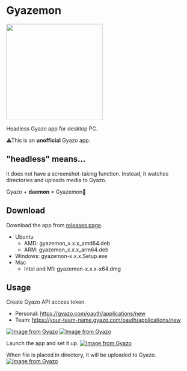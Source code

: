 # Gyazemon

<img src="https://i.gyazo.com/32df5285f7761fd9713061b58ee9a8ac.png" width="256"/>

Headless Gyazo app for desktop PC.

⚠This is an **unofficial** Gyazo app.

## "headless" means...

it does not have a screenshot-taking function.
Instead, it watches directories and uploads media to Gyazo.

Gyazo + **daemon** = Gyazemon👾

## Download

Download the app from [releases page](https://github.com/hata6502/gyazemon/releases).

- Ubuntu
  - AMD: gyazemon_x.x.x_amd64.deb
  - ARM: gyazemon_x.x.x_arm64.deb
- Windows: gyazemon-x.x.x.Setup.exe
- Mac
  - Intel and M1: gyazemon-x.x.x-x64.dmg

## Usage

Create Gyazo API access token.

- Personal: https://gyazo.com/oauth/applications/new
- Team: https://your-team-name.gyazo.com/oauth/applications/new

[![Image from Gyazo](https://i.gyazo.com/31959fdd180e909632ab55789a6bdea0.png)](https://gyazo.com/31959fdd180e909632ab55789a6bdea0)
[![Image from Gyazo](https://i.gyazo.com/d6b0d53c9d7662cb072f2b0427567229.png)](https://gyazo.com/d6b0d53c9d7662cb072f2b0427567229)

Launch the app and set it up.
[![Image from Gyazo](https://i.gyazo.com/31d3d227dff4bbb90d01b1de5e10b8b8.png)](https://gyazo.com/31d3d227dff4bbb90d01b1de5e10b8b8)

When file is placed in directory, it will be uploaded to Gyazo.
[![Image from Gyazo](https://i.gyazo.com/6923489f80273152dcf59092137cf7d3.png)](https://gyazo.com/6923489f80273152dcf59092137cf7d3)
